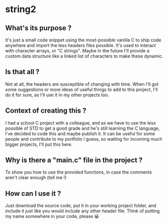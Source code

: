 # string2
## What's its purpose ?
It's just a small code snippet using the most-possible vanilla C to ship code anywhere and import the less headers files possible.
It's used to interact with character arrays, or "C strings".
Maybe in the future I'll provide a custom data structure like a linked list of characters to make these dynamic.
## Is that all ?
Not at all, the headers are susceptible of changing with time.
When I'll got some suggestions or more ideas of useful things to add to this project, I'll do it for sure, as I'll use it in my other projects too.
## Context of creating this ?
I had a school C project with a colleague, and as we have to use the less possible of STD to get a good grade and he's still learning the C language, I've decided to code this and maybe publish it.
It can be useful for some people and contribute to my portfolio I guess, so waiting for incoming much bigger projects, I'll put this here.
## Why is there a "main.c" file in the project ?
To show you how to use the provided functions, in case the comments aren't clear enough (tell me !) 
## How can I use it ?
Just download the source code, put it in your working project folder, and include it just like you would include any other header file.
Think of putting my name somewhere in your code, please 😀
